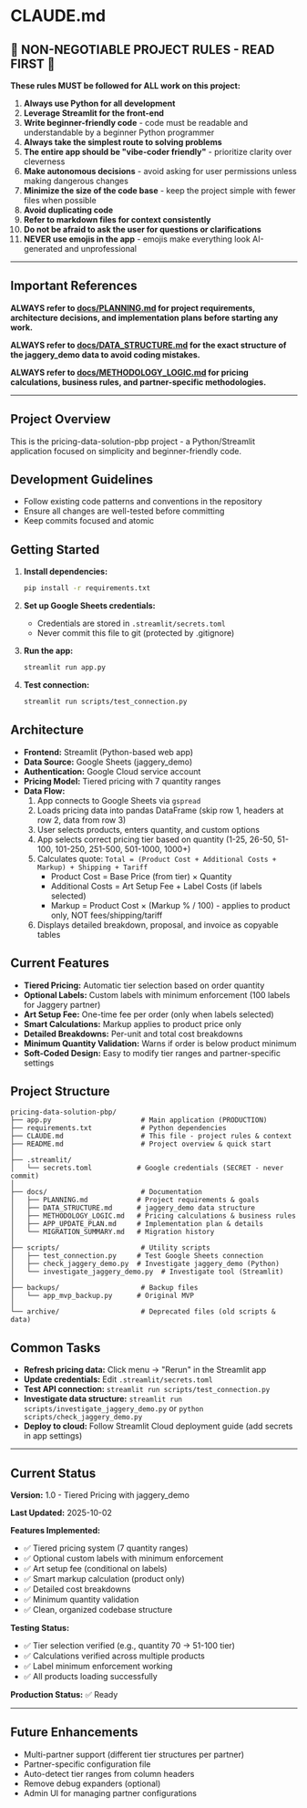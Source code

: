 # CLAUDE.md

## 🚨 NON-NEGOTIABLE PROJECT RULES - READ FIRST 🚨

**These rules MUST be followed for ALL work on this project:**

1. **Always use Python for all development**
2. **Leverage Streamlit for the front-end**
3. **Write beginner-friendly code** - code must be readable and understandable by a beginner Python programmer
4. **Always take the simplest route to solving problems**
5. **The entire app should be "vibe-coder friendly"** - prioritize clarity over cleverness
6. **Make autonomous decisions** - avoid asking for user permissions unless making dangerous changes
7. **Minimize the size of the code base** - keep the project simple with fewer files when possible
8. **Avoid duplicating code**
9. **Refer to markdown files for context consistently**
10. **Do not be afraid to ask the user for questions or clarifications**
11. **NEVER use emojis in the app** - emojis make everything look AI-generated and unprofessional

---

## Important References

**ALWAYS refer to [docs/PLANNING.md](docs/PLANNING.md) for project requirements, architecture decisions, and implementation plans before starting any work.**

**ALWAYS refer to [docs/DATA_STRUCTURE.md](docs/DATA_STRUCTURE.md) for the exact structure of the jaggery_demo data to avoid coding mistakes.**

**ALWAYS refer to [docs/METHODOLOGY_LOGIC.md](docs/METHODOLOGY_LOGIC.md) for pricing calculations, business rules, and partner-specific methodologies.**

---

## Project Overview

This is the pricing-data-solution-pbp project - a Python/Streamlit application focused on simplicity and beginner-friendly code.

## Development Guidelines

- Follow existing code patterns and conventions in the repository
- Ensure all changes are well-tested before committing
- Keep commits focused and atomic

## Getting Started

1. **Install dependencies:**
   ```bash
   pip install -r requirements.txt
   ```

2. **Set up Google Sheets credentials:**
   - Credentials are stored in `.streamlit/secrets.toml`
   - Never commit this file to git (protected by .gitignore)

3. **Run the app:**
   ```bash
   streamlit run app.py
   ```

4. **Test connection:**
   ```bash
   streamlit run scripts/test_connection.py
   ```

## Architecture

- **Frontend:** Streamlit (Python-based web app)
- **Data Source:** Google Sheets (jaggery_demo)
- **Authentication:** Google Cloud service account
- **Pricing Model:** Tiered pricing with 7 quantity ranges
- **Data Flow:**
  1. App connects to Google Sheets via `gspread`
  2. Loads pricing data into pandas DataFrame (skip row 1, headers at row 2, data from row 3)
  3. User selects products, enters quantity, and custom options
  4. App selects correct pricing tier based on quantity (1-25, 26-50, 51-100, 101-250, 251-500, 501-1000, 1000+)
  5. Calculates quote: `Total = (Product Cost + Additional Costs + Markup) + Shipping + Tariff`
     - Product Cost = Base Price (from tier) × Quantity
     - Additional Costs = Art Setup Fee + Label Costs (if labels selected)
     - Markup = Product Cost × (Markup % / 100) - applies to product only, NOT fees/shipping/tariff
  6. Displays detailed breakdown, proposal, and invoice as copyable tables

## Current Features

- **Tiered Pricing:** Automatic tier selection based on order quantity
- **Optional Labels:** Custom labels with minimum enforcement (100 labels for Jaggery partner)
- **Art Setup Fee:** One-time fee per order (only when labels selected)
- **Smart Calculations:** Markup applies to product price only
- **Detailed Breakdowns:** Per-unit and total cost breakdowns
- **Minimum Quantity Validation:** Warns if order is below product minimum
- **Soft-Coded Design:** Easy to modify tier ranges and partner-specific settings

## Project Structure

```
pricing-data-solution-pbp/
├── app.py                      # Main application (PRODUCTION)
├── requirements.txt            # Python dependencies
├── CLAUDE.md                   # This file - project rules & context
├── README.md                   # Project overview & quick start
│
├── .streamlit/
│   └── secrets.toml           # Google credentials (SECRET - never commit)
│
├── docs/                       # Documentation
│   ├── PLANNING.md            # Project requirements & goals
│   ├── DATA_STRUCTURE.md      # jaggery_demo data structure
│   ├── METHODOLOGY_LOGIC.md   # Pricing calculations & business rules
│   ├── APP_UPDATE_PLAN.md     # Implementation plan & details
│   └── MIGRATION_SUMMARY.md   # Migration history
│
├── scripts/                    # Utility scripts
│   ├── test_connection.py     # Test Google Sheets connection
│   ├── check_jaggery_demo.py  # Investigate jaggery_demo (Python)
│   └── investigate_jaggery_demo.py  # Investigate tool (Streamlit)
│
├── backups/                    # Backup files
│   └── app_mvp_backup.py      # Original MVP
│
└── archive/                    # Deprecated files (old scripts & data)
```

## Common Tasks

- **Refresh pricing data:** Click menu → "Rerun" in the Streamlit app
- **Update credentials:** Edit `.streamlit/secrets.toml`
- **Test API connection:** `streamlit run scripts/test_connection.py`
- **Investigate data structure:** `streamlit run scripts/investigate_jaggery_demo.py` or `python scripts/check_jaggery_demo.py`
- **Deploy to cloud:** Follow Streamlit Cloud deployment guide (add secrets in app settings)

---

## Current Status

**Version:** 1.0 - Tiered Pricing with jaggery_demo

**Last Updated:** 2025-10-02

**Features Implemented:**
- ✅ Tiered pricing system (7 quantity ranges)
- ✅ Optional custom labels with minimum enforcement
- ✅ Art setup fee (conditional on labels)
- ✅ Smart markup calculation (product only)
- ✅ Detailed cost breakdowns
- ✅ Minimum quantity validation
- ✅ Clean, organized codebase structure

**Testing Status:**
- ✅ Tier selection verified (e.g., quantity 70 → 51-100 tier)
- ✅ Calculations verified across multiple products
- ✅ Label minimum enforcement working
- ✅ All products loading successfully

**Production Status:** ✅ Ready

---

## Future Enhancements

- Multi-partner support (different tier structures per partner)
- Partner-specific configuration file
- Auto-detect tier ranges from column headers
- Remove debug expanders (optional)
- Admin UI for managing partner configurations
